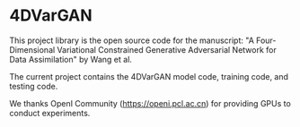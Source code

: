 # 4DVarGAN

This project library is the open source code for the manuscript: "A Four-Dimensional Variational Constrained Generative Adversarial Network for Data Assimilation" by Wang et al.

The current project contains the 4DVarGAN model code, training code, and testing code.

We thanks OpenI Community (https://openi.pcl.ac.cn) for providing GPUs to conduct experiments.